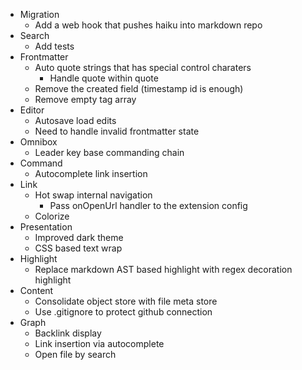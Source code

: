 - Migration
  - Add a web hook that pushes haiku into markdown repo
- Search
  - Add tests
- Frontmatter
  - Auto quote strings that has special control charaters
    - Handle quote within quote
  - Remove the created field (timestamp id is enough)
  - Remove empty tag array
- Editor
  - Autosave load edits
  - Need to handle invalid frontmatter state
- Omnibox
  - Leader key base commanding chain
- Command
  - Autocomplete link insertion
- Link
  - Hot swap internal navigation
    - Pass onOpenUrl handler to the extension config
  - Colorize
- Presentation
  - Improved dark theme
  - CSS based text wrap
- Highlight
  - Replace markdown AST based highlight with regex decoration highlight
- Content
  - Consolidate object store with file meta store
  - Use .gitignore to protect github connection
- Graph
  - Backlink display
  - Link insertion via autocomplete
  - Open file by search
